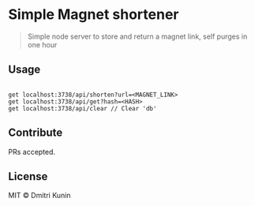 # Simple Magnet shortener

> Simple node server to store and return a magnet link, self purges in one hour

## Usage

```

get localhost:3738/api/shorten?url=<MAGNET_LINK>
get localhost:3738/api/get?hash=<HASH>
get localhost:3738/api/clear // Clear 'db'

```

## Contribute

PRs accepted.

## License

MIT © Dmitri Kunin
